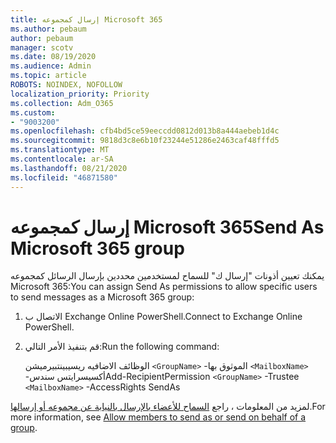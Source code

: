 ```yaml
---
title: إرسال كمجموعه Microsoft 365
ms.author: pebaum
author: pebaum
manager: scotv
ms.date: 08/19/2020
ms.audience: Admin
ms.topic: article
ROBOTS: NOINDEX, NOFOLLOW
localization_priority: Priority
ms.collection: Adm_O365
ms.custom:
- "9003200"
ms.openlocfilehash: cfb4bd5ce59eeccdd0812d013b8a444aebeb1d4c
ms.sourcegitcommit: 9818d3c8e6b10f23244e51286e2463caf48fffd5
ms.translationtype: MT
ms.contentlocale: ar-SA
ms.lasthandoff: 08/21/2020
ms.locfileid: "46871580"
---
```

# <a name="send-as-microsoft-365-group"></a><span data-ttu-id="82318-102">إرسال كمجموعه Microsoft 365</span><span class="sxs-lookup"><span data-stu-id="82318-102">Send As Microsoft 365 group</span></span>

<span data-ttu-id="82318-103">يمكنك تعيين أذونات "إرسال ك" للسماح لمستخدمين محددين بإرسال الرسائل كمجموعه Microsoft 365:</span><span class="sxs-lookup"><span data-stu-id="82318-103">You can assign Send As permissions to allow specific users to send messages as a Microsoft 365 group:</span></span>  

1. <span data-ttu-id="82318-104">الاتصال ب Exchange Online PowerShell.</span><span class="sxs-lookup"><span data-stu-id="82318-104">Connect to Exchange Online PowerShell.</span></span>  

2. <span data-ttu-id="82318-105">قم بتنفيذ الأمر التالي:</span><span class="sxs-lookup"><span data-stu-id="82318-105">Run the following command:</span></span>  

    <span data-ttu-id="82318-106">الوظائف الاضافيه ريسيبينتبيرميشن `<GroupName>` -الموثوق بها `<MailboxName>` -أكسيسرايتس سندس</span><span class="sxs-lookup"><span data-stu-id="82318-106">Add-RecipientPermission `<GroupName>` -Trustee `<MailboxName>` -AccessRights SendAs</span></span>

<span data-ttu-id="82318-107">لمزيد من المعلومات ، راجع [السماح للأعضاء بالإرسال بالنيابة عن مجموعه أو إرسالها](https://docs.microsoft.com/microsoft-365/admin/create-groups/allow-members-to-send-as-or-send-on-behalf-of-group?view=o365-worldwide).</span><span class="sxs-lookup"><span data-stu-id="82318-107">For more information, see [Allow members to send as or send on behalf of a group](https://docs.microsoft.com/microsoft-365/admin/create-groups/allow-members-to-send-as-or-send-on-behalf-of-group?view=o365-worldwide).</span></span>